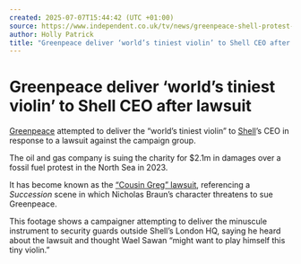 ```yaml
---
created: 2025-07-07T15:44:42 (UTC +01:00)
source: https://www.independent.co.uk/tv/news/greenpeace-shell-protest-violin-cousin-greg-b2522109.html
author: Holly Patrick
title: "Greenpeace deliver ‘world’s tiniest violin’ to Shell CEO after lawsuit"
---
```


# Greenpeace deliver ‘world’s tiniest violin’ to Shell CEO after lawsuit

[Greenpeace](https://www.independent.co.uk/topic/greenpeace) attempted to deliver the “world’s tiniest violin” to [Shell](https://www.independent.co.uk/topic/shell)’s CEO in response to a lawsuit against the campaign group.

The oil and gas company is suing the charity for $2.1m in damages over a fossil fuel protest in the North Sea in 2023.

It has become known as the [“Cousin Greg” lawsuit](https://www.independent.co.uk/tv/climate/succession-greg-greenpeace-shell-lawsuit-b2481556.html), referencing a _Succession_ scene in which Nicholas Braun’s character threatens to sue Greenpeace.

This footage shows a campaigner attempting to deliver the minuscule instrument to security guards outside Shell’s London HQ, saying he heard about the lawsuit and thought Wael Sawan “might want to play himself this tiny violin.”
